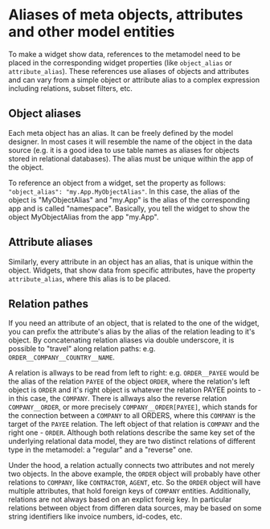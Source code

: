 # Aliases of meta objects, attributes and other model entities

To make a widget show data, references to the metamodel need to be placed in the corresponding widget properties (like `object_alias` or `attribute_alias`). These references use aliases of objects and attributes and can vary from a simple object or attribute alias to a complex expression including relations, subset filters, etc.

## Object aliases

Each meta object has an alias. It can be freely defined by the model designer. In most cases it will resemble the name of the object in the data source (e.g. it is a good idea to use table names as aliases for objects stored in relational databases). The alias must be unique within the app of the object.

To reference an object from a widget, set the property as follows: `"object_alias": "my.App.MyObjectAlias"`. In this case, the alias of the object is "MyObjectAlias" and "my.App" is the alias of the corresponding app and is called "namespace". Basically, you tell the widget to show the object MyObjectAlias from the app "my.App". 

## Attribute aliases

Similarly, every attribute in an object has an alias, that is unique within the object. Widgets, that show data from specific attributes, have the property `attribute_alias`, where this alias is to be placed. 

## Relation pathes

If you need an attribute of an object, that is related to the one of the widget, you can prefix the attribute's alias by the alias of the relation leading to it's object. By concatenating relation aliases via double underscore, it is possible to "travel" along relation paths: e.g. `ORDER__COMPANY__COUNTRY__NAME`.

A relation is allways to be read from left to right: e.g. `ORDER__PAYEE` would be the alias of the relation `PAYEE` of the object `ORDER`, where the relation's left object is `ORDER` and it's right object is whatever the relation PAYEE points to - in this case, the `COMPANY`. There is allways also the reverse relation `COMPANY__ORDER`, or more precisely `COMPANY__ORDER[PAYEE]`, which stands for the connection between a `COMPANY`
to all ORDERS, where this `COMPANY` is the target of the `PAYEE` relation. The left object of that relation is `COMPANY` and the right one - `ORDER`. Although both relations describe the same key set of the underlying relational data model, they are two distinct relations of different type in the metamodel: a "regular" and a "reverse" one. 

Under the hood, a relation actually connects two attributes and not merely two objects. In the above example, the `ORDER` object will probably have other relations to `COMPANY`, like `CONTRACTOR`, `AGENT`, etc. So the `ORDER` object will have multiple attributes, that hold foreign keys of `COMPANY` entities. Additionally, relations are not always based on an explict foreig key. In particular relations between object from differen data sources, may be based on some string identifiers like invoice numbers, id-codes, etc.